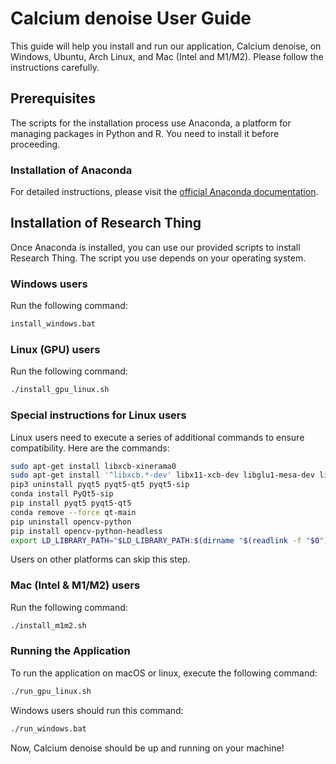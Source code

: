 # Calcium denoise User Guide

This guide will help you install and run our application, Calcium denoise, on Windows, Ubuntu, Arch Linux, and Mac (Intel and M1/M2). Please follow the instructions carefully. 

## Prerequisites

The scripts for the installation process use Anaconda, a platform for managing packages in Python and R. You need to install it before proceeding. 

### Installation of Anaconda 

For detailed instructions, please visit the [official Anaconda documentation](https://docs.anaconda.com/anaconda/install/). 

## Installation of Research Thing

Once Anaconda is installed, you can use our provided scripts to install Research Thing. The script you use depends on your operating system. 

### Windows users

Run the following command:

```cmd
install_windows.bat
```

### Linux (GPU) users
Run the following command:
```bash
./install_gpu_linux.sh
```
### Special instructions for Linux users
Linux users need to execute a series of additional commands to ensure compatibility. Here are the commands:

```bash
sudo apt-get install libxcb-xinerama0
sudo apt-get install '^libxcb.*-dev' libx11-xcb-dev libglu1-mesa-dev libxrender-dev libxi-dev libxkbcommon-dev libxkbcommon-x11-dev
pip3 uninstall pyqt5 pyqt5-qt5 pyqt5-sip
conda install PyQt5-sip
pip install pyqt5 pyqt5-qt5
conda remove --force qt-main
pip uninstall opencv-python
pip install opencv-python-headless
export LD_LIBRARY_PATH="$LD_LIBRARY_PATH:$(dirname "$(readlink -f "$0")")/4conda/lib"
```
Users on other platforms can skip this step.

### Mac (Intel & M1/M2) users
Run the following command:
```bash
./install_m1m2.sh
```

### Running the Application
To run the application on macOS or linux, execute the following command:

```bash
./run_gpu_linux.sh
```
Windows users should run this command:
```bat
./run_windows.bat
```
Now, Calcium denoise should be up and running on your machine!